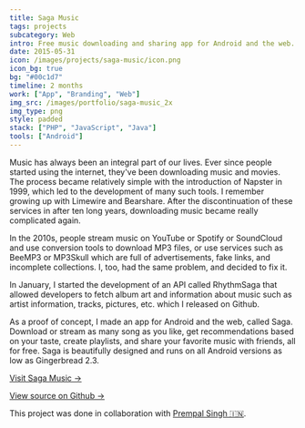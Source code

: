 ```yaml
---
title: Saga Music
tags: projects
subcategory: Web
intro: Free music downloading and sharing app for Android and the web. Over 100,000 downloads. Shut down in 2016.
date: 2015-05-31
icon: /images/projects/saga-music/icon.png
icon_bg: true
bg: "#00c1d7"
timeline: 2 months
work: ["App", "Branding", "Web"]
img_src: /images/portfolio/saga-music_2x
img_type: png
style: padded
stack: ["PHP", "JavaScript", "Java"]
tools: ["Android"]
---
```


Music has always been an integral part of our lives. Ever since people started using the internet, they've been downloading music and movies. The process became relatively simple with the introduction of Napster in 1999, which led to the development of many such tools. I remember growing up with Limewire and Bearshare. After the discontinuation of these services in after ten long years, downloading music became really complicated again.

In the 2010s, people stream music on YouTube or Spotify or SoundCloud and use conversion tools to download MP3 files, or use services such as BeeMP3 or MP3Skull which are full of advertisements, fake links, and incomplete collections. I, too, had the same problem, and decided to fix it.

In January, I started the development of an API called RhythmSaga that allowed developers to fetch album art and information about music such as artist information, tracks, pictures, etc. which I released on Github.

As a proof of concept, I made an app for Android and the web, called Saga. Download or stream as many song as you like, get recommendations based on your taste, create playlists, and share your favorite music with friends, all for free. Saga is beautifully designed and runs on all Android versions as low as Gingerbread 2.3.

[Visit Saga Music &rarr;](https://anandchowdhary.github.io/saga-music)

[View source on Github &rarr;](https://github.com/AnandChowdhary/saga-android)

<div class="two-images">
  <div><img alt="" src="/images/projects/saga-music/2.jpg"></div>
  <div><img alt="" src="/images/projects/saga-music/1.jpg"></div>
</div>
<div class="two-images">
  <div><img alt="" src="/images/projects/saga-music/4.jpg"></div>
  <div><img alt="" src="/images/projects/saga-music/3.jpg"></div>
</div>
<div class="two-images">
  <div><img alt="" src="/images/projects/saga-music/5.jpg"></div>
  <div><img alt="" src="/images/projects/saga-music/6.jpg"></div>
</div>
<div class="three-images">
  <div><img alt="" src="/images/projects/saga-music/7.jpg"></div>
  <div><img alt="" src="/images/projects/saga-music/8.png"></div>
  <div><img alt="" src="/images/projects/saga-music/9.png"></div>
</div>

<footer>This project was done in collaboration with <a href="https://github.com/prempalsingh">Prempal Singh 🇮🇳</a>.</footer>